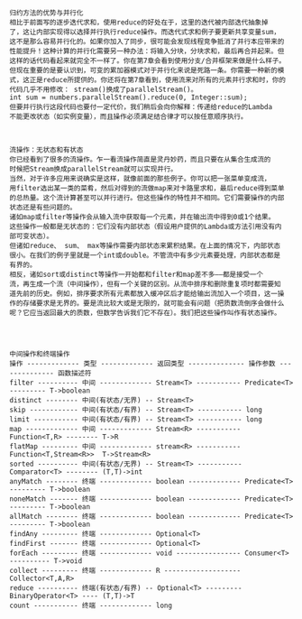     
    归约方法的优势与并行化
    相比于前面写的逐步迭代求和，使用reduce的好处在于，这里的迭代被内部迭代抽象掉
    了，这让内部实现得以选择并行执行reduce操作。而迭代式求和例子要更新共享变量sum，
    这不是那么容易并行化的。如果你加入了同步，很可能会发现线程竞争抵消了并行本应带来的
    性能提升！这种计算的并行化需要另一种办法：将输入分块，分块求和，最后再合并起来。但
    这样的话代码看起来就完全不一样了。你在第7章会看到使用分支/合并框架来做是什么样子。
    但现在重要的是要认识到，可变的累加器模式对于并行化来说是死路一条。你需要一种新的模
    式，这正是reduce所提供的。你还将在第7章看到，使用流来对所有的元素并行求和时，你的
    代码几乎不用修改： stream()换成了parallelStream()。
    int sum = numbers.parallelStream().reduce(0, Integer::sum);
    但要并行执行这段代码也要付一定代价，我们稍后会向你解释：传递给reduce的Lambda
    不能更改状态（如实例变量），而且操作必须满足结合律才可以按任意顺序执行。
    
    
    
    流操作：无状态和有状态
    你已经看到了很多的流操作。乍一看流操作简直是灵丹妙药，而且只要在从集合生成流的
    时候把Stream换成parallelStream就可以实现并行。
    当然，对于许多应用来说确实是这样，就像前面的那些例子。你可以把一张菜单变成流，
    用filter选出某一类的菜肴，然后对得到的流做map来对卡路里求和，最后reduce得到菜单
    的总热量。这个流计算甚至可以并行进行。但这些操作的特性并不相同。它们需要操作的内部
    状态还是有些问题的。
    诸如map或filter等操作会从输入流中获取每一个元素，并在输出流中得到0或1个结果。
    这些操作一般都是无状态的：它们没有内部状态（假设用户提供的Lambda或方法引用没有内
    部可变状态）。
    但诸如reduce、 sum、 max等操作需要内部状态来累积结果。在上面的情况下，内部状态
    很小。在我们的例子里就是一个int或double。不管流中有多少元素要处理，内部状态都是
    有界的。
    相反，诸如sort或distinct等操作一开始都和filter和map差不多——都是接受一个
    流，再生成一个流（中间操作），但有一个关键的区别。从流中排序和删除重复项时都需要知
    道先前的历史。例如，排序要求所有元素都放入缓冲区后才能给输出流加入一个项目，这一操
    作的存储要求是无界的。要是流比较大或是无限的，就可能会有问题（把质数流倒序会做什么
    呢？它应当返回最大的质数，但数学告诉我们它不存在）。我们把这些操作叫作有状态操作。
    
    
    
    
    中间操作和终端操作
    操作 ------------- 类型 ------------- 返回类型 -------------- 操作参数 -------------- 函数描述符
    filter ---------- 中间 ------------- Stream<T> ----------- Predicate<T> --------- T->boolean
    distinct -------- 中间(有状态/无界) -- Stream<T>
    skip ------------ 中间(有状态/有界) -- Stream<T> ----------- long
    limit ----------- 中间(有状态/有界) -- Stream<T> ----------- long
    map ------------- 中间 ------------- Stream<R> ----------- Function<T,R> -------- T->R
    flatMap --------- 中间 ------------- stream<R> ----------- Function<T,Stream<R>>  T->Stream<R>
    sorted ---------- 中间(有状态/无界) -- Stream<T> ----------- Comparator<T> -------- (T,T)->int
    anyMatch -------- 终端 ------------- boolean ------------- Predicate<T> --------- T->boolean
    noneMatch ------- 终端 ------------- boolean ------------- Predicate<T> --------- T->boolean
    allMatch -------- 终端 ------------- boolean ------------- Predicate<T> --------- T->boolean
    findAny --------- 终端 ------------- Optional<T>
    findFirst ------- 终端 ------------- Optional<T>
    forEach --------- 终端 ------------- void ---------------- Consumer<T> ---------- T->void
    collect --------- 终端 ------------- R ------------------- Collector<T,A,R>
    reduce ---------- 终端(有状态/有界) -- Optional<T> --------- BinaryOperator<T> ---- (T,T)->T
    count ----------- 终端 ------------- long
    
    
    
    
    
    
    
    